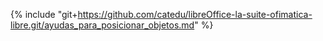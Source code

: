 {% include "git+https://github.com/catedu/libreOffice-la-suite-ofimatica-libre.git/ayudas_para_posicionar_objetos.md" %}
